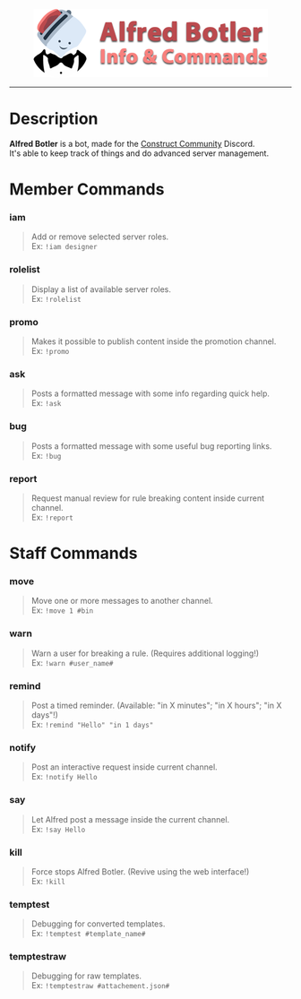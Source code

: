 <p align="center"> 
<img src="https://raw.githubusercontent.com/ConstructCommunity/alfred-botler/master/assets/large/GitHub%20Header.png">
</p>

___
# Description
**Alfred Botler** is a bot, made for the [Construct Community](https://discord.gg/dZDU7Re) Discord. 
<br />It's able to keep track of things and do advanced server management.

# Member Commands
### iam
> Add or remove selected server roles.\
Ex: `!iam designer`

### rolelist
> Display a list of available server roles.\
Ex: `!rolelist`

### promo
> Makes it possible to publish content inside the promotion channel.\
Ex: `!promo`

### ask
> Posts a formatted message with some info regarding quick help.\
Ex: `!ask`

### bug
> Posts a formatted message with some useful bug reporting links.\
Ex: `!bug`

### report
> Request manual review for rule breaking content inside current channel.\
Ex: `!report`

# Staff Commands
### move
> Move one or more messages to another channel.\
Ex: `!move 1 #bin`

### warn
> Warn a user for breaking a rule. (Requires additional logging!)\
Ex: `!warn #user_name#`

### remind
> Post a timed reminder. (Available: "in X minutes"; "in X hours"; "in X days"!) \
Ex: `!remind "Hello" "in 1 days"`

### notify
> Post an interactive request inside current channel.\
Ex: `!notify Hello`

### say
> Let Alfred post a message inside the current channel.\
Ex: `!say Hello`

### kill
> Force stops Alfred Botler. (Revive using the web interface!)\
Ex: `!kill`

### temptest
> Debugging for converted templates.\
Ex: `!temptest #template_name#`

### temptestraw
> Debugging for raw templates.\
Ex: `!temptestraw #attachement.json#`
